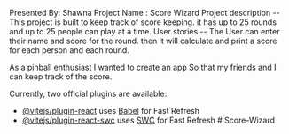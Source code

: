 
Presented By: Shawna 
Project Name : Score Wizard
Project description -- This project is built to keep track of score keeping.  it has up to 25 rounds and up to 25 people can play at a time.
User stories -- The User can enter their name and score for the round.  then it will calculate and print a score for each person and each round.

As a pinball enthusiast
I wanted to create an app 
So that my friends and I can keep track of the score.






Currently, two official plugins are available:

- [@vitejs/plugin-react](https://github.com/vitejs/vite-plugin-react/blob/main/packages/plugin-react/README.md) uses [Babel](https://babeljs.io/) for Fast Refresh
- [@vitejs/plugin-react-swc](https://github.com/vitejs/vite-plugin-react-swc) uses [SWC](https://swc.rs/) for Fast Refresh
#   S c o r e - W i z a r d 
 
 
